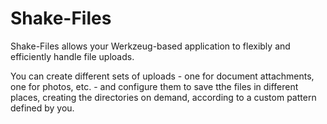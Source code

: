 # Shake-Files

Shake-Files allows your Werkzeug-based application to flexibly and efficiently handle file uploads.

You can create different sets of uploads - one for document attachments, one for photos, etc. - and configure them to save tthe files in different places, creating the directories on demand, according to a custom pattern defined by you.


